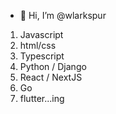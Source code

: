 - 👋 Hi, I’m @wlarkspur


1. Javascript 
2. html/css
3. Typescript
4. Python / Django
5. React / NextJS
6. Go
7. flutter...ing


